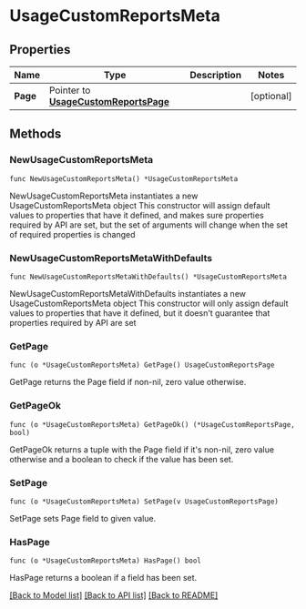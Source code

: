 # UsageCustomReportsMeta

## Properties

Name | Type | Description | Notes
---- | ---- | ----------- | ------
**Page** | Pointer to [**UsageCustomReportsPage**](UsageCustomReportsPage.md) |  | [optional] 

## Methods

### NewUsageCustomReportsMeta

`func NewUsageCustomReportsMeta() *UsageCustomReportsMeta`

NewUsageCustomReportsMeta instantiates a new UsageCustomReportsMeta object
This constructor will assign default values to properties that have it defined,
and makes sure properties required by API are set, but the set of arguments
will change when the set of required properties is changed

### NewUsageCustomReportsMetaWithDefaults

`func NewUsageCustomReportsMetaWithDefaults() *UsageCustomReportsMeta`

NewUsageCustomReportsMetaWithDefaults instantiates a new UsageCustomReportsMeta object
This constructor will only assign default values to properties that have it defined,
but it doesn't guarantee that properties required by API are set

### GetPage

`func (o *UsageCustomReportsMeta) GetPage() UsageCustomReportsPage`

GetPage returns the Page field if non-nil, zero value otherwise.

### GetPageOk

`func (o *UsageCustomReportsMeta) GetPageOk() (*UsageCustomReportsPage, bool)`

GetPageOk returns a tuple with the Page field if it's non-nil, zero value otherwise
and a boolean to check if the value has been set.

### SetPage

`func (o *UsageCustomReportsMeta) SetPage(v UsageCustomReportsPage)`

SetPage sets Page field to given value.

### HasPage

`func (o *UsageCustomReportsMeta) HasPage() bool`

HasPage returns a boolean if a field has been set.


[[Back to Model list]](../README.md#documentation-for-models) [[Back to API list]](../README.md#documentation-for-api-endpoints) [[Back to README]](../README.md)


